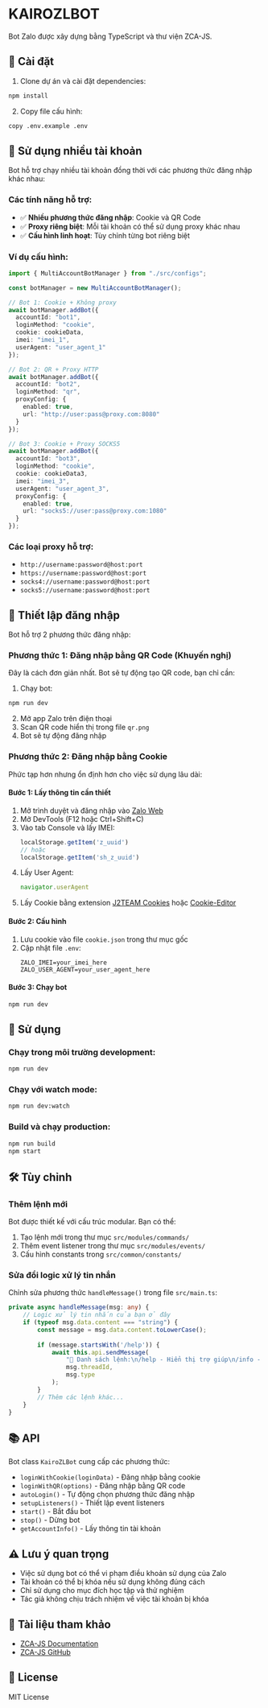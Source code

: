# KAIROZLBOT

Bot Zalo được xây dựng bằng TypeScript và thư viện ZCA-JS.

## 🚀 Cài đặt

1. Clone dự án và cài đặt dependencies:
```bash
npm install
```

2. Copy file cấu hình:
```bash
copy .env.example .env
```

## 🤖 Sử dụng nhiều tài khoản

Bot hỗ trợ chạy nhiều tài khoản đồng thời với các phương thức đăng nhập khác nhau:

### Các tính năng hỗ trợ:
- ✅ **Nhiều phương thức đăng nhập**: Cookie và QR Code
- ✅ **Proxy riêng biệt**: Mỗi tài khoản có thể sử dụng proxy khác nhau
- ✅ **Cấu hình linh hoạt**: Tùy chỉnh từng bot riêng biệt

### Ví dụ cấu hình:

```typescript
import { MultiAccountBotManager } from "./src/configs";

const botManager = new MultiAccountBotManager();

// Bot 1: Cookie + Không proxy
await botManager.addBot({
  accountId: "bot1",
  loginMethod: "cookie",
  cookie: cookieData,
  imei: "imei_1",
  userAgent: "user_agent_1"
});

// Bot 2: QR + Proxy HTTP
await botManager.addBot({
  accountId: "bot2", 
  loginMethod: "qr",
  proxyConfig: {
    enabled: true,
    url: "http://user:pass@proxy.com:8080"
  }
});

// Bot 3: Cookie + Proxy SOCKS5
await botManager.addBot({
  accountId: "bot3",
  loginMethod: "cookie",
  cookie: cookieData3,
  imei: "imei_3", 
  userAgent: "user_agent_3",
  proxyConfig: {
    enabled: true,
    url: "socks5://user:pass@proxy.com:1080"
  }
});
```

### Các loại proxy hỗ trợ:
- `http://username:password@host:port`
- `https://username:password@host:port`  
- `socks4://username:password@host:port`
- `socks5://username:password@host:port`

## 🔐 Thiết lập đăng nhập

Bot hỗ trợ 2 phương thức đăng nhập:

### Phương thức 1: Đăng nhập bằng QR Code (Khuyến nghị)

Đây là cách đơn giản nhất. Bot sẽ tự động tạo QR code, bạn chỉ cần:

1. Chạy bot:
```bash
npm run dev
```

2. Mở app Zalo trên điện thoại
3. Scan QR code hiển thị trong file `qr.png`
4. Bot sẽ tự động đăng nhập

### Phương thức 2: Đăng nhập bằng Cookie

Phức tạp hơn nhưng ổn định hơn cho việc sử dụng lâu dài:

#### Bước 1: Lấy thông tin cần thiết

1. Mở trình duyệt và đăng nhập vào [Zalo Web](https://chat.zalo.me/)
2. Mở DevTools (F12 hoặc Ctrl+Shift+C)
3. Vào tab Console và lấy IMEI:
   ```javascript
   localStorage.getItem('z_uuid')
   // hoặc
   localStorage.getItem('sh_z_uuid')
   ```
4. Lấy User Agent:
   ```javascript
   navigator.userAgent
   ```
5. Lấy Cookie bằng extension [J2TEAM Cookies](https://chromewebstore.google.com/detail/j2team-cookies/okpidcojinmlaakglciglbpcpajaibco) hoặc [Cookie-Editor](https://chromewebstore.google.com/detail/cookie-editor/hlkenndednhfkekhgcdicdfddnkalmdm)

#### Bước 2: Cấu hình

1. Lưu cookie vào file `cookie.json` trong thư mục gốc
2. Cập nhật file `.env`:
   ```
   ZALO_IMEI=your_imei_here
   ZALO_USER_AGENT=your_user_agent_here
   ```

#### Bước 3: Chạy bot
```bash
npm run dev
```

## 📝 Sử dụng

### Chạy trong môi trường development:
```bash
npm run dev
```

### Chạy với watch mode:
```bash
npm run dev:watch
```

### Build và chạy production:
```bash
npm run build
npm start
```

## 🛠 Tùy chỉnh

### Thêm lệnh mới

Bot được thiết kế với cấu trúc modular. Bạn có thể:

1. Tạo lệnh mới trong thư mục `src/modules/commands/`
2. Thêm event listener trong thư mục `src/modules/events/`
3. Cấu hình constants trong `src/common/constants/`

### Sửa đổi logic xử lý tin nhắn

Chỉnh sửa phương thức `handleMessage()` trong file `src/main.ts`:

```typescript
private async handleMessage(msg: any) {
    // Logic xử lý tin nhắn của bạn ở đây
    if (typeof msg.data.content === "string") {
        const message = msg.data.content.toLowerCase();
        
        if (message.startsWith('/help')) {
            await this.api.sendMessage(
                "🤖 Danh sách lệnh:\n/help - Hiển thị trợ giúp\n/info - Thông tin bot",
                msg.threadId,
                msg.type
            );
        }
        // Thêm các lệnh khác...
    }
}
```

## 📚 API

Bot class `KairoZLBot` cung cấp các phương thức:

- `loginWithCookie(loginData)` - Đăng nhập bằng cookie
- `loginWithQR(options)` - Đăng nhập bằng QR code
- `autoLogin()` - Tự động chọn phương thức đăng nhập
- `setupListeners()` - Thiết lập event listeners
- `start()` - Bắt đầu bot
- `stop()` - Dừng bot
- `getAccountInfo()` - Lấy thông tin tài khoản

## ⚠️ Lưu ý quan trọng

- Việc sử dụng bot có thể vi phạm điều khoản sử dụng của Zalo
- Tài khoản có thể bị khóa nếu sử dụng không đúng cách
- Chỉ sử dụng cho mục đích học tập và thử nghiệm
- Tác giả không chịu trách nhiệm về việc tài khoản bị khóa

## 🔗 Tài liệu tham khảo

- [ZCA-JS Documentation](https://tdung.gitbook.io/zca-js)
- [ZCA-JS GitHub](https://github.com/Khoa31102001/zca-js)

## 📄 License

MIT License
